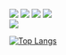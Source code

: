 
<img src="https://img.shields.io/badge/-JavaScript-%23F7DF1E?style=flat-square&logo=JavaScript&logoColor=white"/></a>
<img src="https://img.shields.io/npm/types/typescript?label=%20&style=flat-square&logo=TypeScript&logoColor=white"/></a>
<img src="https://img.shields.io/badge/-React-%2361DAFB?style=flat-square&logo=React&logoColor=white"/></a>
<img src="https://img.shields.io/badge/-NextJS-000000?style=flat-square&logo=Next.js&logoColor=white"/></a>
<br/>
<img src="https://img.shields.io/badge/-Spring-%236DB33F?style=flat-square&logo=Spring&logoColor=white"/></a>



[![Top Langs](https://github-readme-stats.vercel.app/api/top-langs/?username=cogito1016&layout=compact&exclude_repo=hello-world,Java-using-GUI,Adapting-C-,Java-using-gui-2-,Java-study-using-git-hub,BigData_CarAccident,NodeJS_Tutorial,coreJava_XML,DataVirtualization,Node-DB-,Auction_CloneCoding,JavaScript_tutorial,Arduino_Study)](https://github.com/anuraghazra/github-readme-stats)

<!--
**cogito1016/cogito1016** is a ✨ _special_ ✨ repository because its `README.md` (this file) appears on your GitHub profile.

Here are some ideas to get you started:

- 🔭 I’m currently working on ...
- 🌱 I’m currently learning ...
- 👯 I’m looking to collaborate on ...
- 🤔 I’m looking for help with ...
- 💬 Ask me about ...
- 📫 How to reach me: ...
- 😄 Pronouns: ...
- ⚡ Fun fact: ...
-->
